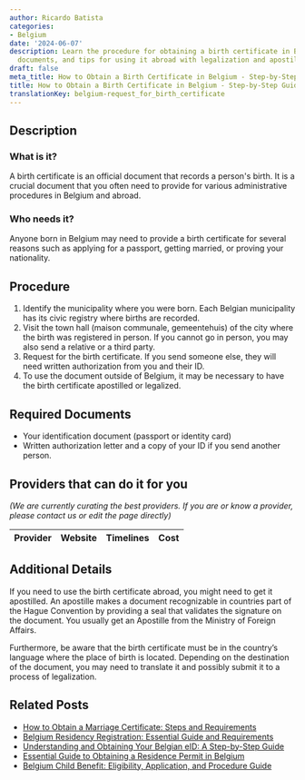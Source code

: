 ```yaml
---
author: Ricardo Batista
categories:
- Belgium
date: '2024-06-07'
description: Learn the procedure for obtaining a birth certificate in Belgium, required
  documents, and tips for using it abroad with legalization and apostille requirements.
draft: false
meta_title: How to Obtain a Birth Certificate in Belgium - Step-by-Step Guide
title: How to Obtain a Birth Certificate in Belgium - Step-by-Step Guide
translationKey: belgium-request_for_birth_certificate
---
```


## Description
### What is it?
A birth certificate is an official document that records a person's birth. It is a crucial document that you often need to provide for various administrative procedures in Belgium and abroad.

### Who needs it?
Anyone born in Belgium may need to provide a birth certificate for several reasons such as applying for a passport, getting married, or proving your nationality.

## Procedure
1. Identify the municipality where you were born. Each Belgian municipality has its civic registry where births are recorded.
2. Visit the town hall (maison communale, gemeentehuis) of the city where the birth was registered in person. If you cannot go in person, you may also send a relative or a third party.
3. Request for the birth certificate. If you send someone else, they will need written authorization from you and their ID.
4. To use the document outside of Belgium, it may be necessary to have the birth certificate apostilled or legalized.

## Required Documents
- Your identification document (passport or identity card)
- Written authorization letter and a copy of your ID if you send another person.

## Providers that can do it for you
_(We are currently curating the best providers. If you are or know a provider, please contact us or edit the page directly)_

| Provider        |     Website     |     Timelines    |       Cost      |
| --------------- | --------------- |  :-------------: | :-------------: |

## Additional Details
If you need to use the birth certificate abroad, you might need to get it apostilled. An apostille makes a document recognizable in countries part of the Hague Convention by providing a seal that validates the signature on the document. You usually get an Apostille from the Ministry of Foreign Affairs. 

Furthermore, be aware that the birth certificate must be in the country’s language where the place of birth is located. Depending on the destination of the document, you may need to translate it and possibly submit it to a process of legalization.


## Related Posts

- [How to Obtain a Marriage Certificate: Steps and Requirements](https://tramitit.com/guides/belgium/request_for_marriage_certificate/)
- [Belgium Residency Registration: Essential Guide and Requirements](https://tramitit.com/guides/belgium/registration_in_the_population_registers/)
- [Understanding and Obtaining Your Belgian eID: A Step-by-Step Guide](https://tramitit.com/guides/belgium/request_for_identity_card/)
- [Essential Guide to Obtaining a Residence Permit in Belgium](https://tramitit.com/guides/belgium/request_for_residence_permit/)
- [Belgium Child Benefit: Eligibility, Application, and Procedure Guide](https://tramitit.com/guides/belgium/request_for_child_benefits/)